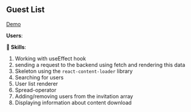 ## Guest List
[Demo]()

**Users**:

**👀 Skills**:
1. Working with useEffect hook
2. sending a request to the backend using fetch and rendering this data
3. Skeleton using the `react-content-loader` library
4. Searching for users
5. User list renderer
6. Spread-operator
7. Adding/removing users from the invitation array
8. Displaying information about content download

